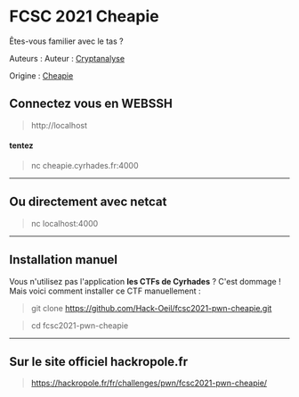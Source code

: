 # FCSC 2021 Cheapie

Êtes-vous familier avec le tas ?


Auteurs : Auteur : [Cryptanalyse](https://twitter.com/Cryptanalyse)

Origine : [Cheapie](https://hackropole.fr/fr/challenges/pwn/fcsc2021-pwn-cheapie/)


## Connectez vous en WEBSSH
> http://localhost

#### tentez 
> nc cheapie.cyrhades.fr:4000


-----------

## Ou directement avec netcat
> nc localhost:4000

-----------

## Installation manuel
Vous n'utilisez pas l'application **les CTFs de Cyrhades** ? C'est dommage !
Mais voici comment installer ce CTF manuellement :

> git clone https://github.com/Hack-Oeil/fcsc2021-pwn-cheapie.git

> cd fcsc2021-pwn-cheapie


-----------

## Sur le site officiel hackropole.fr
> https://hackropole.fr/fr/challenges/pwn/fcsc2021-pwn-cheapie/